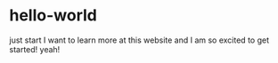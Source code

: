 # hello-world
just start
I want to learn more at this website and I am so excited to get started!
yeah!
